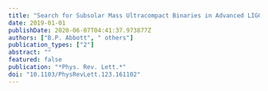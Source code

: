 ```yaml
---
title: "Search for Subsolar Mass Ultracompact Binaries in Advanced LIGO's Second Observing Run"
date: 2019-01-01
publishDate: 2020-06-07T04:41:37.973877Z
authors: ["B.P. Abbott", " others"]
publication_types: ["2"]
abstract: ""
featured: false
publication: "*Phys. Rev. Lett.*"
doi: "10.1103/PhysRevLett.123.161102"
---
```


